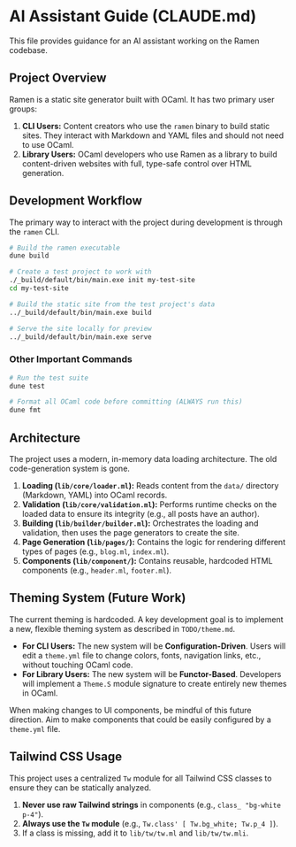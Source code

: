 # AI Assistant Guide (CLAUDE.md)

This file provides guidance for an AI assistant working on the Ramen codebase.

## Project Overview

Ramen is a static site generator built with OCaml. It has two primary user groups:

1.  **CLI Users:** Content creators who use the `ramen` binary to build static sites. They interact with Markdown and YAML files and should not need to use OCaml.
2.  **Library Users:** OCaml developers who use Ramen as a library to build content-driven websites with full, type-safe control over HTML generation.

## Development Workflow

The primary way to interact with the project during development is through the `ramen` CLI.

```bash
# Build the ramen executable
dune build

# Create a test project to work with
./_build/default/bin/main.exe init my-test-site
cd my-test-site

# Build the static site from the test project's data
../_build/default/bin/main.exe build

# Serve the site locally for preview
../_build/default/bin/main.exe serve
```

### Other Important Commands

```bash
# Run the test suite
dune test

# Format all OCaml code before committing (ALWAYS run this)
dune fmt
```

## Architecture

The project uses a modern, in-memory data loading architecture. The old code-generation system is gone.

1.  **Loading (`lib/core/loader.ml`):** Reads content from the `data/` directory (Markdown, YAML) into OCaml records.
2.  **Validation (`lib/core/validation.ml`):** Performs runtime checks on the loaded data to ensure its integrity (e.g., all posts have an author).
3.  **Building (`lib/builder/builder.ml`):** Orchestrates the loading and validation, then uses the page generators to create the site.
4.  **Page Generation (`lib/pages/`):** Contains the logic for rendering different types of pages (e.g., `blog.ml`, `index.ml`).
5.  **Components (`lib/component/`):** Contains reusable, hardcoded HTML components (e.g., `header.ml`, `footer.ml`).

## Theming System (Future Work)

The current theming is hardcoded. A key development goal is to implement a new, flexible theming system as described in `TODO/theme.md`.

-   **For CLI Users:** The new system will be **Configuration-Driven**. Users will edit a `theme.yml` file to change colors, fonts, navigation links, etc., without touching OCaml code.
-   **For Library Users:** The new system will be **Functor-Based**. Developers will implement a `Theme.S` module signature to create entirely new themes in OCaml.

When making changes to UI components, be mindful of this future direction. Aim to make components that could be easily configured by a `theme.yml` file.

## Tailwind CSS Usage

This project uses a centralized `Tw` module for all Tailwind CSS classes to ensure they can be statically analyzed.

1.  **Never use raw Tailwind strings** in components (e.g., `class_ "bg-white p-4"`).
2.  **Always use the `Tw` module** (e.g., `Tw.class' [ Tw.bg_white; Tw.p_4 ]`).
3.  If a class is missing, add it to `lib/tw/tw.ml` and `lib/tw/tw.mli`.
